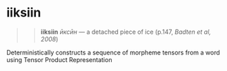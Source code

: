 # iiksiin

>> **iiksiin** *ӣксӣн* — a detached piece of ice (p.147, *Badten et al, 2008*)

Deterministically constructs a sequence of morpheme tensors from a word using Tensor Product Representation
